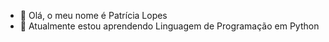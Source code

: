 - 👋 Olá, o meu nome é Patrícia Lopes
- 👀 Atualmente estou aprendendo Linguagem de Programação em Python

<!---
PatriciaLopes123/PatriciaLopes123 is a ✨ special ✨ repository because its `README.md` (this file) appears on your GitHub profile.
You can click the Preview link to take a look at your changes.
--->

